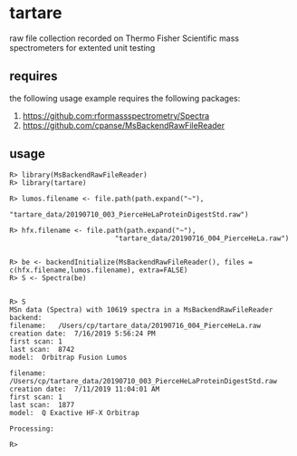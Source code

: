 # tartare
raw file collection recorded on Thermo Fisher Scientific mass spectrometers for extented unit testing


## requires

the following usage example requires the following packages:

1. https://github.com:rformassspectrometry/Spectra
2. https://github.com/cpanse/MsBackendRawFileReader

## usage

```
R> library(MsBackendRawFileReader)
R> library(tartare)

R> lumos.filename <- file.path(path.expand("~"),
                            "tartare_data/20190710_003_PierceHeLaProteinDigestStd.raw")

R> hfx.filename <- file.path(path.expand("~"),
                          "tartare_data/20190716_004_PierceHeLa.raw")


R> be <- backendInitialize(MsBackendRawFileReader(), files = c(hfx.filename,lumos.filename), extra=FALSE)
R> S <- Spectra(be)


R> S
MSn data (Spectra) with 10619 spectra in a MsBackendRawFileReader backend:
filename:	/Users/cp/tartare_data/20190716_004_PierceHeLa.raw
creation date:	7/16/2019 5:56:24 PM
first scan:	1
last scan:	8742
model:	Orbitrap Fusion Lumos 

filename:	/Users/cp/tartare_data/20190710_003_PierceHeLaProteinDigestStd.raw
creation date:	7/11/2019 11:04:01 AM
first scan:	1
last scan:	1877
model:	Q Exactive HF-X Orbitrap 

Processing:
  
R> 
```
